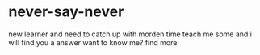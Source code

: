 # never-say-never
new learner and need to catch up with morden time 
teach me some and i will find you a answer
want to know me? find more

